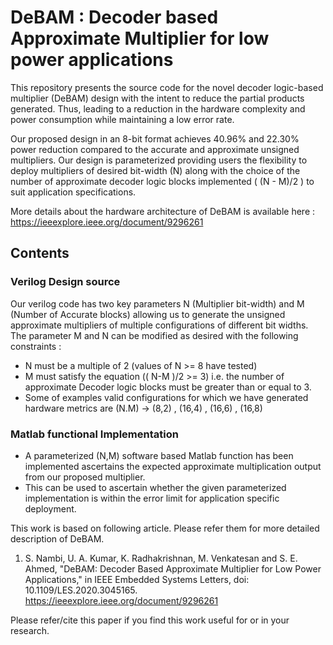 # DeBAM : Decoder based Approximate Multiplier for low power applications

This repository presents the source code for the novel decoder logic-based multiplier (DeBAM) design with the intent to reduce the partial products generated. Thus, leading to a reduction in the hardware complexity and power consumption while maintaining a low error rate.

Our proposed design in an 8-bit format achieves 40.96% and 22.30% power reduction compared to the accurate and approximate unsigned multipliers. Our design is parameterized providing users the flexibility to deploy multipliers of desired bit-width (N) along with the choice of the number of approximate decoder logic blocks implemented ( (N - M)/2 ) to suit application specifications.  

More details about the hardware architecture of DeBAM is available here :
https://ieeexplore.ieee.org/document/9296261

## Contents
### Verilog Design source
Our verilog code has two key parameters N (Multiplier bit-width) and M (Number of Accurate blocks) allowing us to generate the unsigned approximate multipliers of multiple configurations of different bit widths. The parameter M and N can be modified as desired with the following constraints :
- N must be a multiple of 2 (values of N >= 8 have tested)
- M must satisfy the equation (( N-M )/2 >= 3) i.e. the number of approximate Decoder logic blocks must be greater than or equal to 3.
- Some of examples valid configurations for which we have generated hardware metrics are (N.M) -> (8,2) , (16,4) , (16,6) , (16,8)

### Matlab functional Implementation
- A parameterized (N,M) software based Matlab function has been implemented ascertains the expected approximate multiplication output from our proposed multiplier.
- This can be used to ascertain whether the given parameterized implementation is within the error limit for application specific deployment.

This work is based on following article. Please refer them for more detailed description of DeBAM.
1. S. Nambi, U. A. Kumar, K. Radhakrishnan, M. Venkatesan and S. E. Ahmed, "DeBAM: Decoder Based Approximate Multiplier for Low Power Applications," in IEEE Embedded Systems Letters, doi: 10.1109/LES.2020.3045165.
https://ieeexplore.ieee.org/document/9296261

Please refer/cite this paper if you find this work useful for or in your research.

